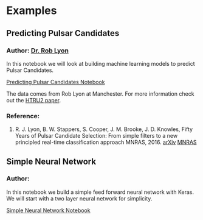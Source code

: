 # Examples

## Predicting Pulsar Candidates

### Author: <a href="https://github.com/scienceguyrob" target="_blank">Dr. Rob Lyon</a>

In this notebook we will look at building machine learning models to predict Pulsar Candidates.

[Predicting Pulsar Candidates Notebook](PPC/Predicting_Pulsar_Candidates.ipynb)

The data comes from Rob Lyon at Manchester. For more information check out the [HTRU2 paper](https://doi.org/10.6084/m9.figshare.3080389.v1).

### Reference:

  1. R. J. Lyon, B. W. Stappers, S. Cooper, J. M. Brooke, J. D. Knowles, Fifty Years of Pulsar Candidate Selection: From simple filters to a new principled real-time classification approach MNRAS, 2016. [arXiv](https://arxiv.org/pdf/1603.05166.pdf) [MNRAS](https://academic.oup.com/mnras/article-abstract/459/1/1104/2608953/Fifty-years-of-pulsar-candidate-selection-from)

## Simple Neural Network

### Author: <a href="" target="_blank"></a>

In this notebook we build a simple feed forward neural network with Keras. We will start with a two layer neural network for simplicity.

[Simple Neural Network Notebook](SNN/Simple_Neural_Network.ipynb)
